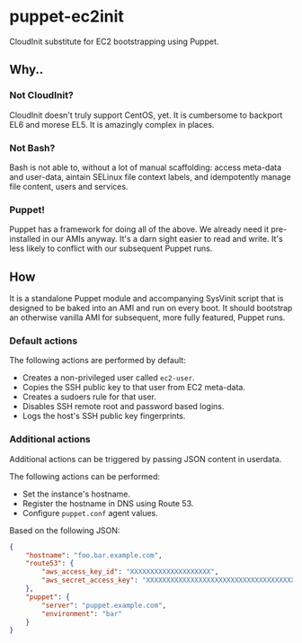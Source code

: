 # puppet-ec2init

CloudInit substitute for EC2 bootstrapping using Puppet.

## Why..

### Not CloudInit?

CloudInit doesn't truly support CentOS, yet. It is cumbersome to backport EL6 and morese EL5. It is amazingly complex in places.

### Not Bash?

Bash is not able to, without a lot of manual scaffolding: access meta-data and user-data, aintain SELinux file context labels, and idempotently manage file content, users and services.

### Puppet!

Puppet has a framework for doing all of the above. We already need it pre-installed in our AMIs anyway. It's a darn sight easier to read and write. It's less likely to conflict with our subsequent Puppet runs.

## How

It is a standalone Puppet module and accompanying SysVinit script that is designed to be baked into an AMI and run on every boot. It should bootstrap an otherwise vanilla AMI for subsequent, more fully featured, Puppet runs.

### Default actions

The following actions are performed by default:

- Creates a non-privileged user called `ec2-user`.
- Copies the SSH public key to that user from EC2 meta-data.
- Creates a sudoers rule for that user.
- Disables SSH remote root and password based logins.
- Logs the host's SSH public key fingerprints.

### Additional actions

Additional actions can be triggered by passing JSON content in userdata.

The following actions can be performed:

- Set the instance's hostname.
- Register the hostname in DNS using Route 53.
- Configure `puppet.conf` agent values.

Based on the following JSON:

``` json
{
    "hostname": "foo.bar.example.com",
    "route53": {
        "aws_access_key_id": "XXXXXXXXXXXXXXXXXXXX",
        "aws_secret_access_key": "XXXXXXXXXXXXXXXXXXXXXXXXXXXXXXXXXXXXXXXX"
    },
    "puppet": {
        "server": "puppet.example.com",
        "environment": "bar"
    }
}
```
